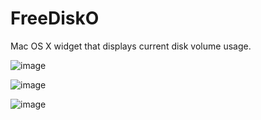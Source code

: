 # FreeDiskO
Mac OS X widget that displays current disk volume usage.

![image](https://github.com/user-attachments/assets/a267f640-3c4f-43b9-87e4-4886ae323862)

![image](https://github.com/user-attachments/assets/9214e464-e87d-4605-bf93-887172d7e514)

![image](https://github.com/user-attachments/assets/44142b8f-1308-42eb-a5cb-70e698205477)
